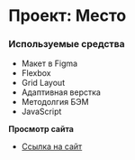 # Проект: Место

### Используемые средства

* Макет в Figma
* Flexbox
* Grid Layout
* Адаптивная верстка
* Методолгия БЭМ
* JavaScript

**Просмотр сайта**

* [Ссылка на сайт](https://choonli.github.io/mesto-project/)